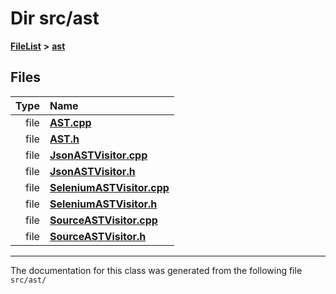 

# Dir src/ast



[**FileList**](files.md) **>** [**ast**](dir_203e5988f1ed315d29383d699972de6f.md)












## Files

| Type | Name |
| ---: | :--- |
| file | [**AST.cpp**](AST_8cpp.md) <br> |
| file | [**AST.h**](AST_8h.md) <br> |
| file | [**JsonASTVisitor.cpp**](JsonASTVisitor_8cpp.md) <br> |
| file | [**JsonASTVisitor.h**](JsonASTVisitor_8h.md) <br> |
| file | [**SeleniumASTVisitor.cpp**](SeleniumASTVisitor_8cpp.md) <br> |
| file | [**SeleniumASTVisitor.h**](SeleniumASTVisitor_8h.md) <br> |
| file | [**SourceASTVisitor.cpp**](SourceASTVisitor_8cpp.md) <br> |
| file | [**SourceASTVisitor.h**](SourceASTVisitor_8h.md) <br> |



























































------------------------------
The documentation for this class was generated from the following file `src/ast/`


